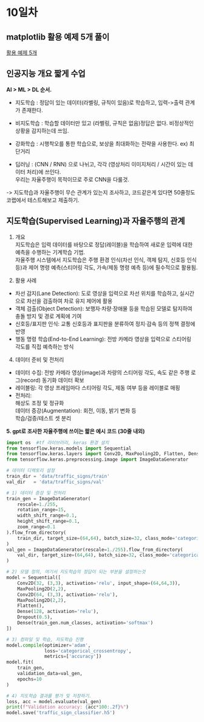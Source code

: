 # 10일차
## matplotlib 활용 예제 5개 풀이
[활용 예제 5개](https://github.com/audalsgh/20250704/blob/main/0704_python_matplotlib_%ED%95%A8%EC%88%98%EC%98%88%EC%A0%9C5%EA%B0%9C.ipynb)

## 인공지능 개요 짧게 수업
**AI > ML > DL 순서.**
- 지도학습 : 정답이 있는 데이터(라벨링, 규칙이 있음)로 학습하고, 입력->출력 관계가 존재한다.
- 비지도학습 : 학습할 데이터만 있고 (라벨링, 규칙은 없음)정답은 없다. 비정상적인 상황을 감지하는데 쓰임.
- 강화학습 : 시행착오를 통한 학습으로, 보상을 최대화하는 전략을 사용한다. ex) 최단거리

- 딥러닝 : (CNN / RNN) 으로 나뉘고, 각각 (영상처리 이미지처리 / 시간이 있는 데이터 처리)에 쓰인다. <br>
우리는 자율주행이 목적이므로 주로 CNN을 다룰것.

-> 지도학습과 자율주행이 무슨 관계가 있는지 조사하고, 코드같은게 있다면 50줄정도 코랩에서 테스트해보고 제출하기.

## 지도학습(Supervised Learning)과 자율주행의 관계
1. 개요<br>
지도학습은 입력 데이터를 바탕으로 정답(레이블)을 학습하여 새로운 입력에 대한 예측을 수행하는 기계학습 기법.<br>
자율주행 시스템에서 지도학습은 주행 환경 인식(차선 인식, 객체 탐지, 신호등 인식 등)과 제어 명령 예측(스티어링 각도, 가속/제동 명령 예측 등)에 필수적으로 활용됨.

3. 활용 사례<br>
- 차선 감지(Lane Detection): 도로 영상을 입력으로 차선 위치를 학습하고, 실시간으로 차선을 검출하여 차로 유지 제어에 활용
- 객체 검출(Object Detection): 보행자·차량·장애물 등을 학습된 모델로 탐지하여 충돌 방지 및 경로 계획에 기여
- 신호등/표지판 인식: 교통 신호등과 표지판을 분류하여 정지·감속 등의 정책 결정에 반영
- 행동 명령 학습(End-to-End Learning): 전방 카메라 영상을 입력으로 스티어링 각도를 직접 예측하는 방식

4. 데이터 준비 및 전처리<br>
- 데이터 수집: 전방 카메라 영상(image)과 차량의 스티어링 각도, 속도 같은 주행 로그(record) 동기화 데이터 확보
- 레이블링: 각 영상 프레임마다 스티어링 각도, 제동 여부 등을 레이블로 매핑
- 전처리:<br>
 해상도 조정 및 정규화<br>
 데이터 증강(Augmentation): 회전, 이동, 밝기 변화 등<br>
 학습/검증/테스트 셋 분리

**5. gpt로 조사한 자율주행에 쓰이는 짧은 예시 코드 (30줄 내외)**
```python
import os  #tf 라이브러리, keras 환경 설치
from tensorflow.keras.models import Sequential
from tensorflow.keras.layers import Conv2D, MaxPooling2D, Flatten, Dense, Dropout
from tensorflow.keras.preprocessing.image import ImageDataGenerator

# 데이터 디렉토리 설정
train_dir = 'data/traffic_signs/train'
val_dir   = 'data/traffic_signs/val'

# 1) 데이터 증강 및 전처리
train_gen = ImageDataGenerator(
    rescale=1./255,
    rotation_range=15,
    width_shift_range=0.1,
    height_shift_range=0.1,
    zoom_range=0.1
).flow_from_directory(
    train_dir, target_size=(64,64), batch_size=32, class_mode='categorical'
)
val_gen = ImageDataGenerator(rescale=1./255).flow_from_directory(
    val_dir, target_size=(64,64), batch_size=32, class_mode='categorical'
)

# 2) 모델 정의, 여기서 지도학습의 정답이 되는 부분을 설정하는것
model = Sequential([
    Conv2D(32, (3,3), activation='relu', input_shape=(64,64,3)),
    MaxPooling2D(2,2),
    Conv2D(64, (3,3), activation='relu'),
    MaxPooling2D(2,2),
    Flatten(),
    Dense(128, activation='relu'),
    Dropout(0.5),
    Dense(train_gen.num_classes, activation='softmax')
])

# 3) 컴파일 및 학습, 지도학습 진행
model.compile(optimizer='adam',
              loss='categorical_crossentropy',
              metrics=['accuracy'])
model.fit(
    train_gen,
    validation_data=val_gen,
    epochs=10
)

# 4) 지도학습 결과를 평가 및 저장하기.
loss, acc = model.evaluate(val_gen)
print(f"Validation accuracy: {acc*100:.2f}%")
model.save('traffic_sign_classifier.h5')
```
